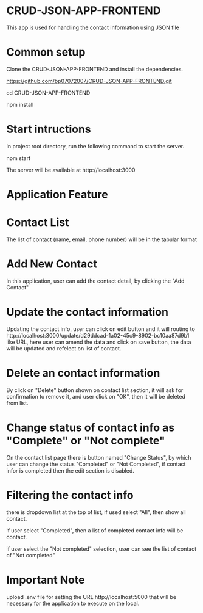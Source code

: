 # CRUD-JSON-APP-FRONTEND
This app is used for handling the contact information using JSON file

# Common setup

Clone the CRUD-JSON-APP-FRONTEND and install the dependencies.

https://github.com/bp07072007/CRUD-JSON-APP-FRONTEND.git

cd CRUD-JSON-APP-FRONTEND

npm install
# Start intructions

In project root directory, run the following command to start the server.

npm start

The server will be available at http://localhost:3000


# Application Feature

# Contact List

The list of contact (name, email, phone number) will be in the tabular format

# Add New Contact

In this application, user can add the contact detail, by clicking the "Add Contact"


# Update the contact information

Updating the contact info, user can click on edit button and it will routing to http://localhost:3000/update/d29ddcad-1a02-45c9-8902-bc10aa87d9b1 like URL, here user can amend the data and click on save button, the data will be updated and refelect on list of contact.

# Delete an contact information

By click on "Delete" button shown on contact list section, it will ask for confirmation to remove it, and user click on "OK", then it will be deleted from list.

# Change status of contact info as "Complete" or "Not complete"

On the contact list page there is button named "Change Status", by which user can change the status "Completed" or "Not Completed", if contact infor is completed then the edit section is disabled.

# Filtering the contact info

there is dropdown list at the top of list, if used select "All", then show all contact.

if user select "Completed", then a list of completed contact info will be contact.

if user select the "Not completed" selection, user can see the list of contact of "Not completed"

# Important Note
upload .env file for setting the URL http://localhost:5000 that will be necessary for the application to execute on the local.
